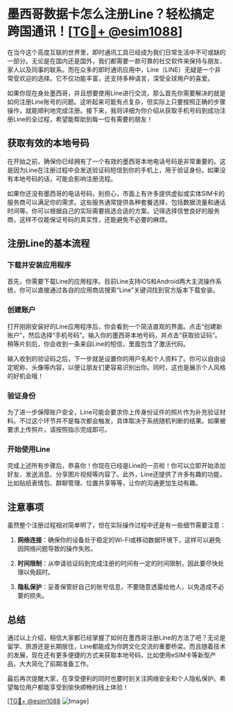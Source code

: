 # 墨西哥数据卡怎么注册Line？轻松搞定跨国通讯！[[TG💪+ @esim1088](https://t.me/s/esim1088)]

在当今这个高度互联的世界里，即时通讯工具已经成为我们日常生活中不可或缺的一部分。无论是在国内还是国外，我们都需要一款可靠的社交软件来保持与朋友、家人以及同事的联系。而在众多的即时通讯应用中，Line（LINE）无疑是一个非常受欢迎的选择。它不仅功能丰富，还支持多种语言，深受全球用户的喜爱。

如果你现在身处墨西哥，并且想要使用Line进行交流，那么首先你需要解决的就是如何注册Line账号的问题。这听起来可能有点复杂，但实际上只要按照正确的步骤操作，就能顺利地完成注册。接下来，我将详细为你介绍从获取手机号码到成功注册Line的全过程，希望能帮助到每一位有需要的朋友！

## 获取有效的本地号码

在开始之前，确保你已经拥有了一个有效的墨西哥本地电话号码是非常重要的。这是因为Line在注册过程中会发送验证码短信到你的手机上，用于验证身份。如果没有本地号码的话，可能会影响注册流程。

如果你还没有墨西哥的电话号码，别担心，市面上有许多提供虚拟或实体SIM卡的服务商可以满足你的需求。这些服务通常提供各种套餐选择，包括数据流量和通话时间等。你可以根据自己的实际需要挑选合适的方案。记得选择信誉良好的服务商，这样不仅能保证号码的真实性，还能避免不必要的麻烦。

## 注册Line的基本流程

### 下载并安装应用程序

首先，你需要下载Line的应用程序。目前Line支持iOS和Android两大主流操作系统，你可以直接通过各自的应用商店搜索“Line”关键词找到官方版本下载安装。

### 创建账户

打开刚刚安装好的Line应用程序后，你会看到一个简洁直观的界面。点击“创建新账户”，然后选择“手机号码”。输入你的墨西哥本地号码，并点击“获取验证码”。稍等片刻后，你会收到一条来自Line的短信，里面包含了激活代码。

输入收到的验证码之后，下一步就是设置你的用户名和个人资料了。你可以自由设定昵称、头像等内容，以便让朋友们更容易识别出你。同时，这也是展示个人风格的好机会哦！

### 验证身份

为了进一步保障账户安全，Line可能会要求你上传身份证件的照片作为补充验证材料。不过这个环节并不是每次都会触发，具体取决于系统随机判断的结果。如果被要求上传照片，请按照指示完成即可。

### 开始使用Line

完成上述所有步骤后，恭喜你！你现在已经是Line的一员啦！你可以立即开始添加好友、发送消息、分享图片视频等内容了。此外，Line还提供了许多有趣的功能，比如贴纸表情包、群聊管理、位置共享等等，让你的沟通更加生动有趣。

## 注意事项

虽然整个注册过程相对简单明了，但在实际操作过程中还是有一些细节需要注意：

1. **网络连接**：确保你的设备处于稳定的Wi-Fi或移动数据环境下，这样可以避免因网络问题导致的操作失败。
   
2. **时间限制**：从申请验证码到完成注册的时间有一定的时间限制，因此要尽快处理以免超时。
   
3. **隐私保护**：妥善保管好自己的账号信息，不要随意透露给他人，以免造成不必要的损失。

## 总结

通过以上介绍，相信大家都已经掌握了如何在墨西哥注册Line的方法了吧？无论是留学、旅游还是长期居住，Line都能成为你跨文化交流的重要桥梁。而且随着技术的发展，现在还有更多便捷的方式来获取本地号码，比如使用eSIM卡等新型产品，大大简化了前期准备工作。

最后再次提醒大家，在享受便利的同时也要时刻关注网络安全和个人隐私保护。希望每位用户都能享受到愉快顺畅的线上体验！

[[TG💪+ @esim1088](https://t.me/s/esim1088) ![Image](https://i.postimg.cc/4NQfJmqS/Snipaste-2025-05-13-00-14-12.png)]